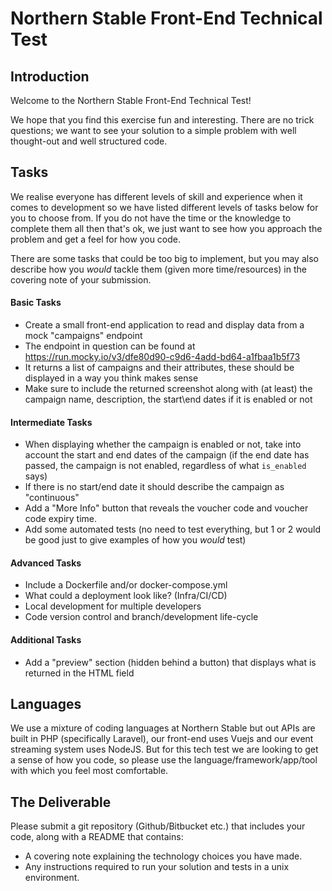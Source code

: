 # Northern Stable Front-End Technical Test

## Introduction

Welcome to the Northern Stable Front-End Technical Test!

We hope that you find this exercise fun and interesting. There are no trick questions; we want to see your solution to a simple problem with well thought-out and well structured code.

## Tasks

We realise everyone has different levels of skill and experience when it comes to development so we have listed different levels of tasks below for you to choose from. If you do not have the time or the knowledge to complete them all then that's ok, we just want to see how you approach the problem and get a feel for how you code.

There are some tasks that could be too big to implement, but you may also describe how you _would_ tackle them (given more time/resources) in the covering note of your submission.

#### Basic Tasks
* Create a small front-end application to read and display data from a mock "campaigns" endpoint
* The endpoint in question can be found at https://run.mocky.io/v3/dfe80d90-c9d6-4add-bd64-a1fbaa1b5f73
* It returns a list of campaigns and their attributes, these should be displayed in a way you think makes sense
* Make sure to include the returned screenshot along with (at least) the campaign name, description, the start\end dates if it is enabled or not


#### Intermediate Tasks
* When displaying whether the campaign is enabled or not, take into account the start and end dates of the campaign (if the end date has passed, the campaign is not enabled, regardless of what `is_enabled` says)
* If there is no start/end date it should describe the campaign as "continuous"
* Add a "More Info" button that reveals the voucher code and voucher code expiry time.
* Add some automated tests (no need to test everything, but 1 or 2 would be good just to give examples of how you _would_ test)

#### Advanced Tasks
* Include a Dockerfile and/or docker-compose.yml
* What could a deployment look like? (Infra/CI/CD)
* Local development for multiple developers
* Code version control and branch/development life-cycle

#### Additional Tasks
* Add a "preview" section (hidden behind a button) that displays what is returned in the HTML field

## Languages

We use a mixture of coding languages at Northern Stable but out APIs are built in PHP (specifically Laravel), our front-end uses Vuejs and our event streaming system uses NodeJS. But for this tech test we are looking to get a sense of how you code, so please use the language/framework/app/tool with which you feel most comfortable.

## The Deliverable

Please submit a git repository (Github/Bitbucket etc.) that includes your code, along with a README that contains:

* A covering note explaining the technology choices you have made.
* Any instructions required to run your solution and tests in a unix environment.

